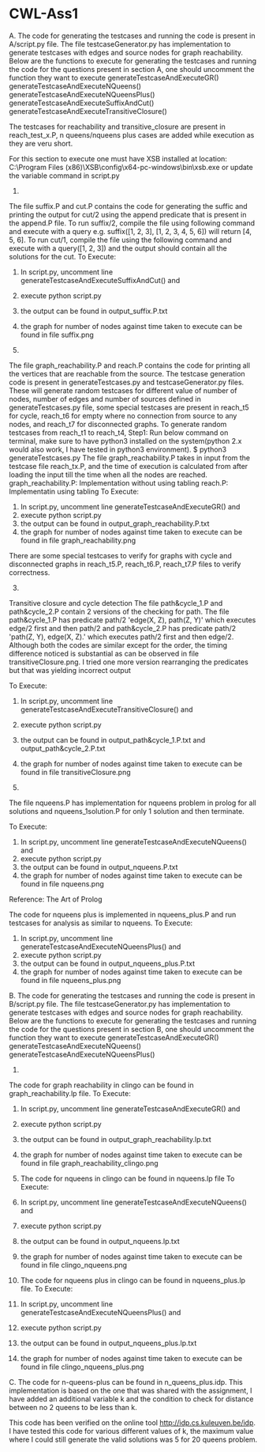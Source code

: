 # CWL-Ass1

A.
The code for generating the testcases and running the code is present in A/script.py file.
The file testcaseGenerator.py has implementation to generate testcases with edges and source nodes for graph reachability.
Below are the functions to execute for generating the testcases and running the code for the questions present in section A, one should uncomment the function they want to execute
generateTestcaseAndExecuteGR()
generateTestcaseAndExecuteNQueens()
generateTestcaseAndExecuteNQueensPlus()
generateTestcaseAndExecuteSuffixAndCut()
generateTestcaseAndExecuteTransitiveClosure()

The testcases for reachability and transitive_closure are present in reach_test_x.P, n queens/nqueens plus cases are added while execution as they are veru short.

For this section to execute one must have XSB installed at location: C:\\Program Files (x86)\\XSB\\config\\x64-pc-windows\\bin\\xsb.exe
or update the variable command in script.py

1.
The file suffix.P and cut.P contains the code for generating the suffic and printing the output for cut/2 using the append predicate that is present in the append.P file.
To run suffix/2, compile the file using following command and execute with a query e.g. suffix([1, 2, 3], [1, 2, 3, 4, 5, 6]) will return [4, 5, 6].
To run cut/1, compile the file using the following command and execute with a query([1, 2, 3]) and the output should contain all the solutions for the cut.
To Execute: 
1. In script.py, uncomment line generateTestcaseAndExecuteSuffixAndCut() and
2. execute python script.py
3. the output can be found in output_suffix.P.txt
4. the graph for number of nodes against time taken to execute can be found in file suffix.png

2.
The file graph_reachability.P and reach.P contains the code for printing all the vertices that are reachable from the source. The testcase generation code is present in generateTestcases.py and testcaseGenerator.py files.
These will generate random testcases for different value of number of nodes, number of edges and number of sources defined in generateTestcases.py file, some special testcases are present in reach_t5 for cycle, reach_t6 for empty where no connection from source to any nodes, and reach_t7 for disconnected graphs.
To generate random testcases from reach_t1 to reach_t4,
Step1: Run below command on terminal, make sure to have python3 installed on the system(python 2.x would also work, I have tested in python3 environment).
$ python3 generateTestcases.py
The file graph_reachability.P takes in input from the testcase file reach_tx.P, and the time of execution is calculated from after loading the input till the time when all the nodes are reached.
graph_reachability.P: Implementation without using tabling
reach.P: Implementatin using tabling
To Execute: 
1. In script.py, uncomment line generateTestcaseAndExecuteGR() and
2. execute python script.py
3. the output can be found in output_graph_reachability.P.txt
4. the graph for number of nodes against time taken to execute can be found in file graph_reachability.png

There are some special testcases to verify for graphs with cycle and disconnected graphs in reach_t5.P, reach_t6.P, reach_t7.P files to verify correctness.

3.
Transitive closure and cycle detection
The file path&cycle_1.P and path&cycle_2.P contain 2 versions of the checking for path. The file path&cycle_1.P has predicate path/2 'edge(X, Z), path(Z, Y)' which executes edge/2 first and then path/2 and path&cycle_2.P has predicate path/2 'path(Z, Y), edge(X, Z).' which executes path/2 first and then edge/2. Although both the codes are similar except for the order, the timing difference noticed is substantial as can be observed in file transitiveClosure.png.
I tried one more version rearranging the predicates but that was yielding incorrect output

To Execute: 
1. In script.py, uncomment line generateTestcaseAndExecuteTransitiveClosure() and
2. execute python script.py
3. the output can be found in output_path&cycle_1.P.txt and output_path&cycle_2.P.txt
4. the graph for number of nodes against time taken to execute can be found in file transitiveClosure.png

4.
The file nqueens.P has implementation for nqueens problem in prolog for all solutions and nqueens_1solution.P for only 1 solution and then terminate.

To Execute: 
1. In script.py, uncomment line generateTestcaseAndExecuteNQueens() and
2. execute python script.py
3. the output can be found in output_nqueens.P.txt
4. the graph for number of nodes against time taken to execute can be found in file nqueens.png

Reference: The Art of Prolog

The code for nqueens plus is implemented in nqueens_plus.P and run testcases for analysis as similar to nqueens.
To Execute: 
1. In script.py, uncomment line generateTestcaseAndExecuteNQueensPlus() and
2. execute python script.py
3. the output can be found in output_nqueens_plus.P.txt
4. the graph for number of nodes against time taken to execute can be found in file nqueens_plus.png


B.
The code for generating the testcases and running the code is present in B/script.py file.
The file testcaseGenerator.py has implementation to generate testcases with edges and source nodes for graph reachability.
Below are the functions to execute for generating the testcases and running the code for the questions present in section B, one should uncomment the function they want to execute
generateTestcaseAndExecuteGR()
generateTestcaseAndExecuteNQueens()
generateTestcaseAndExecuteNQueensPlus()

1.
The code for graph reachability in clingo can be found in graph_reachability.lp file.
To Execute: 
1. In script.py, uncomment line generateTestcaseAndExecuteGR() and
2. execute python script.py
3. the output can be found in output_graph_reachability.lp.txt
4. the graph for number of nodes against time taken to execute can be found in file graph_reachability_clingo.png

2. The code for nqueens in clingo can be found in nqueens.lp file
To Execute: 
1. In script.py, uncomment line generateTestcaseAndExecuteNQueens() and
2. execute python script.py
3. the output can be found in output_nqueens.lp.txt
4. the graph for number of nodes against time taken to execute can be found in file clingo_nqueens.png

3. The code for nqueens plus in clingo can be found in nqueens_plus.lp file.
To Execute:
1. In script.py, uncomment line generateTestcaseAndExecuteNQueensPlus() and
2. execute python script.py
3. the output can be found in output_nqueens_plus.lp.txt
4. the graph for number of nodes against time taken to execute can be found in file clingo_nqueens_plus.png

C.
The code for n-queens-plus can be found in n_queens_plus.idp. This implementation is based on the one that was shared with the assignment, I have added an additional variable k and the condition to check for distance between no 2 queens to be less than k.

This code has been verified on the online tool http://idp.cs.kuleuven.be/idp. I have tested this code for various different values of k, the maximum value where I could still generate the valid solutions was 5 for 20 queens problem.